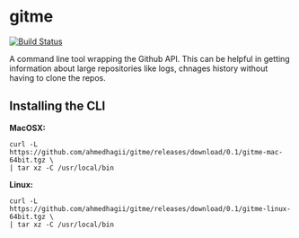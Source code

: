 # gitme

[![Build Status](https://travis-ci.org/ahmedhagii/gitme.svg?branch=master)](https://travis-ci.org/ahmedhagii/gitme)

A command line tool wrapping the Github API. This can be helpful in getting information about large repositories like logs, chnages history without having to clone the repos.


## Installing the CLI
**MacOSX:**

    curl -L https://github.com/ahmedhagii/gitme/releases/download/0.1/gitme-mac-64bit.tgz \
    | tar xz -C /usr/local/bin


**Linux:**

    curl -L https://github.com/ahmedhagii/gitme/releases/download/0.1/gitme-linux-64bit.tgz \
    | tar xz -C /usr/local/bin
